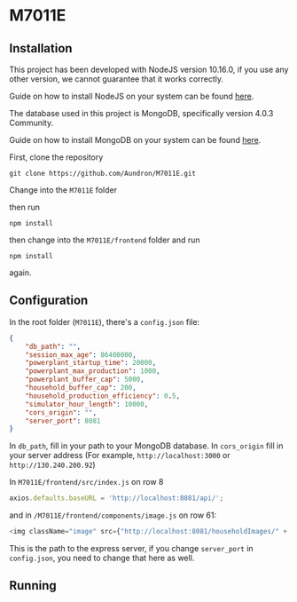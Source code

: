 # M7011E

## Installation

This project has been developed with NodeJS version 10.16.0, if you use any other version, we cannot guarantee that it works correctly.

Guide on how to install NodeJS on your system can be found [here](https://nodejs.org/en/download/package-manager/).

The database used in this project is MongoDB, specifically version 4.0.3 Community.

Guide on how to install MongoDB on your system can be found [here](https://docs.mongodb.com/manual/installation/).

First, clone the repository

```
git clone https://github.com/Aundron/M7011E.git
```

Change into the `M7011E` folder

then run

```
npm install
```

then change into the `M7011E/frontend` folder and run

```
npm install
```
again.

## Configuration

In the root folder (`M7011E`), there's a `config.json` file:

```json
{
    "db_path": "",
    "session_max_age": 86400000,
    "powerplant_startup_time": 20000,
    "powerplant_max_production": 1000,
    "powerplant_buffer_cap": 5000,
    "household_buffer_cap": 200,
    "household_production_efficiency": 0.5,
    "simulator_hour_length": 10000,
    "cors_origin": "",
    "server_port": 8081
}
```

In `db_path`, fill in your path to your MongoDB database.
In `cors_origin` fill in your server address (For example, `http://localhost:3000` or `http://130.240.200.92`)

In `M7011E/frontend/src/index.js` on row 8

```javascript
axios.defaults.baseURL = 'http://localhost:8081/api/';
```

and in `/M7011E/frontend/components/image.js` on row 61:

```javascript
<img className="image" src={"http://localhost:8081/householdImages/" + this.props.source} alt={this.props.alt} />
```

This is the path to the express server, if you change `server_port` in `config.json`, you need to change that here as well.

## Running

